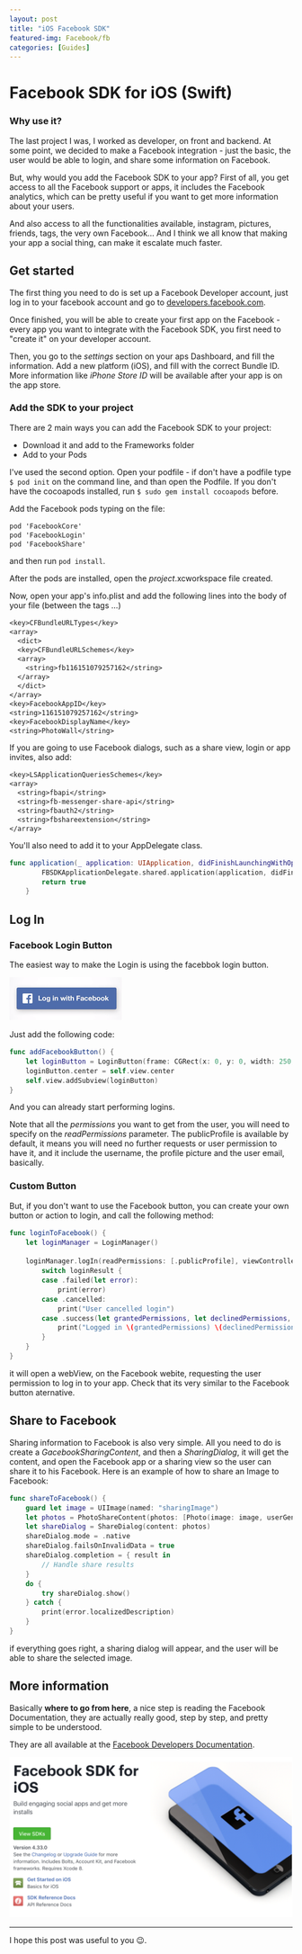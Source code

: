```yaml
---
layout: post
title: "iOS Facebook SDK"
featured-img: Facebook/fb
categories: [Guides]
---
```


# Facebook SDK for iOS (Swift)
### Why use it?

The last project I was,
I worked as developer, on front and backend. At some point, we decided to make a Facebook integration - just the basic, the user would be able to login, and share some information on Facebook.

But, why would you add the Facebook SDK to your app?
First of all, you get access to all the Facebook support or apps, it includes the Facebook analytics, which can be pretty useful if you want to get more information about your users.

And also access to all the functionalities available, instagram, pictures, friends, tags, the very own Facebook... And I think we all know that making your app a social thing, can make it escalate much faster.


## Get started

The first thing you need to do is set up a Facebook Developer account,
just log in to your facebook account and go to [developers.facebook.com](developers.facebook.com).

Once finished, you will be able to create your first app on the Facebook - every app you want to integrate with the Facebook SDK, you first need to "create it" on your developer account.

Then, you go to the *settings* section on your aps Dashboard, and fill the information.
Add a new platform (iOS), and fill with the correct Bundle ID. More information like *iPhone Store ID* will be available after your app is on the app store.

### Add the SDK to your project

There are 2 main ways you can add the Facebook SDK to your project:

- Download it and add to the Frameworks folder
- Add to your Pods

I've used the second option. Open your podfile - if don't have a podfile type ```$ pod init``` on the command line, and than open the Podfile.
If you don't have the cocoapods installed, run ```$ sudo gem install cocoapods``` before.

Add the Facebook pods typing on the file:

```
pod 'FacebookCore'
pod 'FacebookLogin'
pod 'FacebookShare'
```
and then run ```pod install```.

After the pods are installed, open the *project*.xcworkspace file created.

Now, open your app's info.plist and add the following lines into the body of your file (between the tags <dict>...</dict>)

```plist
<key>CFBundleURLTypes</key>
<array>
  <dict>
  <key>CFBundleURLSchemes</key>
  <array>
    <string>fb116151079257162</string>
  </array>
  </dict>
</array>
<key>FacebookAppID</key>
<string>116151079257162</string>
<key>FacebookDisplayName</key>
<string>PhotoWall</string>
```

If you are going to use Facebook dialogs, such as a share view, login or app invites, also add:

```plist
<key>LSApplicationQueriesSchemes</key>
<array>
  <string>fbapi</string>
  <string>fb-messenger-share-api</string>
  <string>fbauth2</string>
  <string>fbshareextension</string>
</array>
```

You'll also need to add it to your AppDelegate class.

```swift
func application(_ application: UIApplication, didFinishLaunchingWithOptions launchOptions: [UIApplicationLaunchOptionsKey: Any]?) -> Bool {
        FBSDKApplicationDelegate.shared.application(application, didFinishLaunchingWithOptions: launchOptions)
        return true
    }
```

## Log In

### Facebook Login Button
The easiest way to make the Login is using the facebbok login button.

![Facebook Login Button](../assets/img/posts/Facebook/button.png)

Just add the following code:

```swift
func addFacebookButton() {
    let loginButton = LoginButton(frame: CGRect(x: 0, y: 0, width: 250, height: 100), readPermissions: [.publicProfile])
    loginButton.center = self.view.center
    self.view.addSubview(loginButton)
}

```

And you can already start performing logins.

Note that all the *permissions* you want to get from the user, you will need to specify on the *readPermissions* parameter. The publicProfile is available by default, it means you will need no further requests or user permission to have it, and it include the username, the profile picture and the user email, basically.

### Custom Button

But, if you don't want to use the Facebook button, you can create your own button or action to login, and call the following method:

```swift
func loginToFacebook() {
    let loginManager = LoginManager()
    
    loginManager.logIn(readPermissions: [.publicProfile], viewController: self) { loginResult in
        switch loginResult {
        case .failed(let error):
            print(error)
        case .cancelled:
            print("User cancelled login")
        case .success(let grantedPermissions, let declinedPermissions, let accessToken):
            print("Logged in \(grantedPermissions) \(declinedPermissions) \(accessToken)")
        }
    }
}
```

it will open a webView, on the Facebook webite, requesting the user permission to log in to your app.
Check that its very similar to the Facebook button aternative.


## Share to Facebook

Sharing information to Facebook is also very simple.
All you need to do is create a *GacebookSharingContent*, and then a *SharingDialog*, it will get the content, and open the Facebook app or a sharing view so the user can share it to his Facebook. Here is an example of how to share an Image to Facebook:

```swift
func shareToFacebook() {
    guard let image = UIImage(named: "sharingImage")
    let photos = PhotoShareContent(photos: [Photo(image: image, userGenerated: false)])
    let shareDialog = ShareDialog(content: photos)
    shareDialog.mode = .native
    shareDialog.failsOnInvalidData = true
    shareDialog.completion = { result in
        // Handle share results
    }
    do {
        try shareDialog.show()
    } catch {
        print(error.localizedDescription)
    }
}
```
if everything goes right, a sharing dialog will appear, and the user will be able to share the selected image.


## More information

Basically **where to go from here**, a nice step is reading the Facebook Documentation, they are actually really good, step by step, and pretty simple to be understood.

They are all available at the [Facebook Developers Documentation](https://developers.facebook.com/docs/ios/).

![Facebook Login Button](../assets/img/posts/Facebook/docs.png)

---
I hope this post was useful to you 😉.